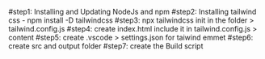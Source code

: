 #step1: Installing and Updating NodeJs and npm
#step2: Installing tailwind css - npm install -D tailwindcss
#step3: npx tailwindcss init in the folder > tailwind.config.js 
#step4: create index.html include it in tailwind.config.js > content 
#step5: create .vscode > settings.json for taiwind emmet
#step6: create src and output folder 
#step7: create the Build script 